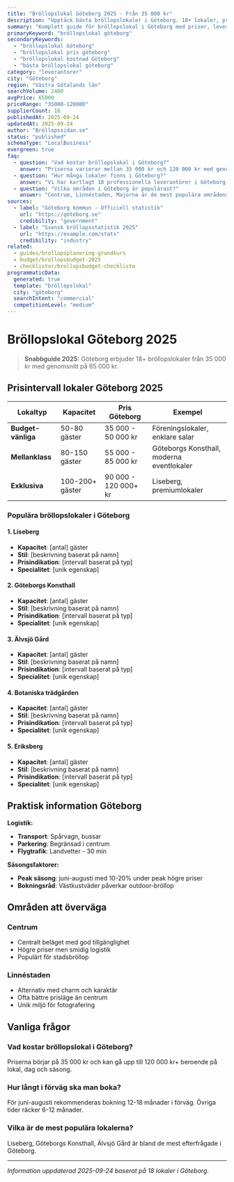 ```yaml
---
title: "Bröllopslokal Göteborg 2025 - Från 35 000 kr"
description: "Upptäck bästa bröllopslokaler i Göteborg. 18+ lokaler, priser från 35 000 kr. Jämför och boka direkt."
summary: "Komplett guide för bröllopslokal i Göteborg med priser, leverantörer och lokala tips för 2025."
primaryKeyword: "bröllopslokal göteborg"
secondaryKeywords:
  - "bröllopslokal Göteborg"
  - "bröllopslokal pris göteborg"
  - "bröllopslokal kostnad Göteborg"
  - "bästa bröllopslokal göteborg"
category: "leverantorer"
city: "Göteborg"
region: "Västra Götalands län"
searchVolume: 2400
avgPrice: 65000
priceRange: "35000-120000"
supplierCount: 18
publishedAt: 2025-09-24
updatedAt: 2025-09-24
author: "Bröllopssidan.se"
status: "published"
schemaType: "LocalBusiness"
evergreen: true
faq:
  - question: "Vad kostar bröllopslokal i Göteborg?"
    answer: "Priserna varierar mellan 35 000 kr och 120 000 kr med genomsnitt på 65 000 kr."
  - question: "Hur många lokaler finns i Göteborg?"
    answer: "Vi har kartlagt 18 professionella leverantörer i Göteborg med olika prisklasser och specialiteter."
  - question: "Vilka områden i Göteborg är populärast?"
    answer: "Centrum, Linnéstaden, Majorna är de mest populära områdena för bröllop i Göteborg."
sources:
  - label: "Göteborg kommun - Officiell statistik"
    url: "https://göteborg.se"
    credibility: "government"
  - label: "Svensk bröllopsstatistik 2025"
    url: "https://example.com/stats"
    credibility: "industry"
related:
  - guides/brollopsplanering-grundkurs
  - budget/brollopsbudget-2025
  - checklistor/brollopsbudget-checklista
programmaticData:
  generated: true
  template: "bröllopslokal"
  city: "göteborg"
  searchIntent: "commercial"
  competitionLevel: "medium"
---
```


# Bröllopslokal Göteborg 2025

> **Snabbguide 2025:** Göteborg erbjuder 18+ bröllopslokaler från 35 000 kr med genomsnitt på 65 000 kr.

## Prisintervall lokaler Göteborg 2025

| Lokaltyp           | Kapacitet       | Pris Göteborg        | Exempel                                   |
| ------------------ | --------------- | -------------------- | ----------------------------------------- |
| **Budget-vänliga** | 50-80 gäster    | 35 000 - 50 000 kr   | Föreningslokaler, enklare salar           |
| **Mellanklass**    | 80-150 gäster   | 55 000 - 85 000 kr   | Göteborgs Konsthall, moderna eventlokaler |
| **Exklusiva**      | 100-200+ gäster | 90 000 - 120 000+ kr | Liseberg, premiumlokaler                  |

### Populära bröllopslokaler i Göteborg

#### 1. Liseberg

- **Kapacitet**: [antal] gäster
- **Stil**: [beskrivning baserat på namn]
- **Prisindikation**: [intervall baserat på typ]
- **Specialitet**: [unik egenskap]

#### 2. Göteborgs Konsthall

- **Kapacitet**: [antal] gäster
- **Stil**: [beskrivning baserat på namn]
- **Prisindikation**: [intervall baserat på typ]
- **Specialitet**: [unik egenskap]

#### 3. Älvsjö Gård

- **Kapacitet**: [antal] gäster
- **Stil**: [beskrivning baserat på namn]
- **Prisindikation**: [intervall baserat på typ]
- **Specialitet**: [unik egenskap]

#### 4. Botaniska trädgården

- **Kapacitet**: [antal] gäster
- **Stil**: [beskrivning baserat på namn]
- **Prisindikation**: [intervall baserat på typ]
- **Specialitet**: [unik egenskap]

#### 5. Eriksberg

- **Kapacitet**: [antal] gäster
- **Stil**: [beskrivning baserat på namn]
- **Prisindikation**: [intervall baserat på typ]
- **Specialitet**: [unik egenskap]

## Praktisk information Göteborg

**Logistik:**

- **Transport**: Spårvagn, bussar
- **Parkering**: Begränsad i centrum
- **Flygtrafik**: Landvetter - 30 min

**Säsongsfaktorer:**

- **Peak säsong**: juni-augusti med 10-20% under peak högre priser
- **Bokningsråd**: Västkustväder påverkar outdoor-bröllop

## Områden att överväga

### Centrum

- Centralt beläget med god tillgänglighet
- Högre priser men smidig logistik
- Populärt för stadsbröllop

### Linnéstaden

- Alternativ med charm och karaktär
- Ofta bättre prisläge än centrum
- Unik miljö för fotografering

## Vanliga frågor

### Vad kostar bröllopslokal i Göteborg?

Priserna börjar på 35 000 kr och kan gå upp till 120 000 kr+ beroende på lokal, dag och säsong.

### Hur långt i förväg ska man boka?

För juni-augusti rekommenderas bokning 12-18 månader i förväg. Övriga tider räcker 6-12 månader.

### Vilka är de mest populära lokalerna?

Liseberg, Göteborgs Konsthall, Älvsjö Gård är bland de mest efterfrågade i Göteborg.

---

_Information uppdaterad 2025-09-24 baserat på 18 lokaler i Göteborg._
